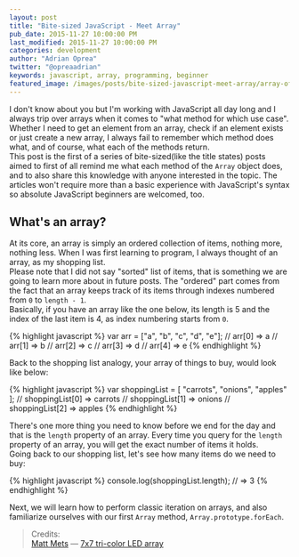 ```yaml
---
layout: post
title: "Bite-sized JavaScript - Meet Array"
pub_date: 2015-11-27 10:00:00 PM
last_modified: 2015-11-27 10:00:00 PM
categories: development
author: "Adrian Oprea"
twitter: "@opreaadrian"
keywords: javascript, array, programming, beginner
featured_image: /images/posts/bite-sized-javascript-meet-array/array-of-leds.jpg
---
```


I don't know about you but I'm working with JavaScript all day long and I always trip over arrays
when it comes to "what method for which use case". 
Whether I need to get an element from an array, check if an element exists or just create a new 
array, I always fail to remember which method does what, and of course, what each of the methods
return.  
This post is the first of a series of bite-sized(like the title states) posts aimed to first of all
remind me what each method of the `Array` object does, and to also share this knowledge with anyone
interested in the topic. The articles won't require more than a basic experience with JavaScript's
syntax so absolute JavaScript beginners are welcomed, too.

## What's an array?

At its core, an array is simply an ordered collection of items, nothing more, nothing less. When I was first
learning to program, I always thought of an array, as my shopping list.  
Please note that I did not say "sorted" list of items, that is something we are going to learn more 
about in future posts. The "ordered" part comes from the fact that an array keeps track of its
items through indexes numbered from `0` to `length - 1`.  
Basically, if you have an array like the one below, its length is 5 and the index of the last item
is 4, as index numbering starts from `0`.

{% highlight javascript %}
var arr = ["a", "b", "c", "d", "e"];
// arr[0] => a
// arr[1] => b
// arr[2] => c
// arr[3] => d
// arr[4] => e
{% endhighlight %}

Back to the shopping list analogy, your array of things to buy, would look like below:

{% highlight javascript %}
var shoppingList = [
	"carrots",
	"onions",
	"apples"
];
// shoppingList[0] => carrots
// shoppingList[1] => onions
// shoppingList[2] => apples
{% endhighlight %}

There's one more thing you need to know before we end for the day and that is the `length` property
of an array. Every time you query for the `length` property of an array, you will get the exact
number of items it holds.  
Going back to our shopping list, let's see how many items do we need to
buy:

{% highlight javascript %}
console.log(shoppingList.length); // => 3
{% endhighlight %}

Next, we will learn how to perform classic iteration on arrays, and also familiarize ourselves with
our first `Array` method, `Array.prototype.forEach`.

> Credits:   
> [Matt Mets](https://www.flickr.com/photos/cibomahto/) &mdash; [7x7 tri-color LED array](https://flic.kr/p/4qqJzZ)  
